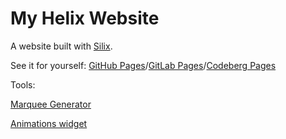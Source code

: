 # My Helix Website
A website built with [Silix](https://www.silex.me/).

See it for yourself: [GitHub Pages](https://repeatedkibbles.github.io/My-Helix-Website/)/[GitLab Pages](https://repeatedkibbles.gitlab.io/My-Helix-Website/)/[Codeberg Pages](https://repeatedkibbles.codeberg.page/My-Helix-Website/@main/)

Tools:

[Marquee Generator](https://codebeautify.org/marquee-generator)

[Animations widget](https://github.com/silexlabs/Silex/issues/87)
